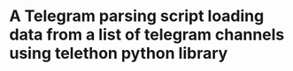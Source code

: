 # A Telegram parsing script loading data from a list of telegram channels using telethon python library
